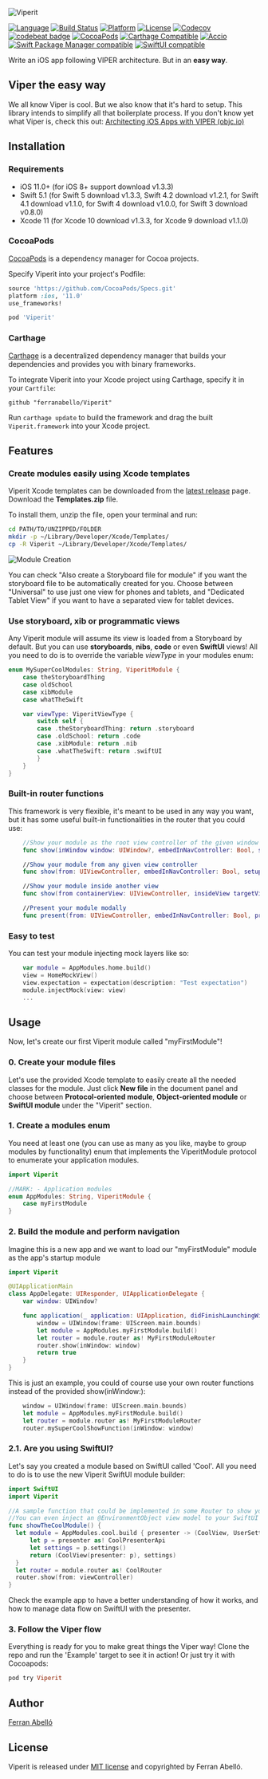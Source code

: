![Viperit](/Assets/logo_light.png)

[![Language](https://img.shields.io/badge/swift-5.1-green.svg)](https://swift.org)
[![Build Status](https://travis-ci.org/ferranabello/Viperit.svg?branch=master)](https://travis-ci.org/ferranabello/Viperit)
[![Platform](http://img.shields.io/badge/platform-ios-blue.svg)](https://developer.apple.com/iphone/index.action)
[![License](http://img.shields.io/badge/license-MIT-orange.svg)](http://mit-license.org)
[![Codecov](https://img.shields.io/codecov/c/github/ferranabello/Viperit.svg)](https://codecov.io/gh/ferranabello/Viperit)
[![codebeat badge](https://codebeat.co/badges/17d36823-4e6c-4b45-bad3-746611689636)](https://codebeat.co/projects/github-com-ferranabello-viperit-master)
[![CocoaPods](https://img.shields.io/cocoapods/v/Viperit.svg)](http://github.com/ferranabello/Viperit)
[![Carthage Compatible](https://img.shields.io/badge/Carthage-compatible-4BC51D.svg?style=flat)](https://github.com/Carthage/Carthage)
[![Accio](https://img.shields.io/badge/Accio-supported-0A7CF5.svg?style=flat)](https://github.com/JamitLabs/Accio)
[![Swift Package Manager compatible](https://img.shields.io/badge/Swift%20Package%20Manager-compatible-brightgreen.svg)](https://github.com/apple/swift-package-manager)
[![SwiftUI compatible](https://img.shields.io/badge/SwiftUI-compatible-green.svg)](https://developer.apple.com/xcode/swiftui/)


Write an iOS app following VIPER architecture. But in an **easy way**.


## Viper the easy way
We all know Viper is cool. But we also know that it's hard to setup. This library intends to simplify all that boilerplate process. If you don't know yet what Viper is, check this out: [Architecting iOS Apps with VIPER (objc.io)](https://www.objc.io/issues/13-architecture/viper/)

## Installation

### Requirements

- iOS 11.0+ (for iOS 8+ support download v1.3.3)
- Swift 5.1 (for Swift 5 download v1.3.3, Swift 4.2 download v1.2.1, for Swift 4.1 download v1.1.0, for Swift 4 download v1.0.0, for Swift 3 download v0.8.0)
- Xcode 11 (for Xcode 10 download v1.3.3, for Xcode 9 download v1.1.0)

### CocoaPods

[CocoaPods](https://cocoapods.org/) is a dependency manager for Cocoa projects.

Specify Viperit into your project's Podfile:

```ruby
source 'https://github.com/CocoaPods/Specs.git'
platform :ios, '11.0'
use_frameworks!

pod 'Viperit'
```

### Carthage

[Carthage](https://github.com/Carthage/Carthage) is a decentralized dependency manager that builds your dependencies and provides you with binary frameworks.

To integrate Viperit into your Xcode project using Carthage, specify it in your `Cartfile`:

```ogdl
github "ferranabello/Viperit"
```

Run `carthage update` to build the framework and drag the built `Viperit.framework` into your Xcode project.

## Features

### Create modules easily using Xcode templates
Viperit Xcode templates can be downloaded from the [latest release](https://github.com/ferranabello/Viperit/releases) page. Download the **Templates.zip** file.

To install them, unzip the file, open your terminal and run:

```bash
cd PATH/TO/UNZIPPED/FOLDER
mkdir -p ~/Library/Developer/Xcode/Templates/
cp -R Viperit ~/Library/Developer/Xcode/Templates/
```

![Module Creation](/Assets/Instructions/module_creation.gif)

You can check "Also create a Storyboard file for module" if you want the storyboard file to be automatically created for you.
Choose between "Universal" to use just one view for phones and tablets, and "Dedicated Tablet View" if you want to have a separated view for tablet devices.

### Use storyboard, xib or programmatic views
Any Viperit module will assume its view is loaded from a Storyboard by default. But you can use **storyboards**, **nibs**, **code** or even **SwiftUI** views! All you need to do is to override the variable *viewType* in your modules enum:

```swift
enum MySuperCoolModules: String, ViperitModule {
    case theStoryboardThing  
    case oldSchool
    case xibModule
    case whatTheSwift

    var viewType: ViperitViewType {
        switch self {
        case .theStoryboardThing: return .storyboard
        case .oldSchool: return .code
        case .xibModule: return .nib
        case .whatTheSwift: return .swiftUI
        }
    }
}
```

### Built-in router functions
This framework is very flexible, it's meant to be used in any way you want, but it has some useful built-in functionalities in the router that you could use:
```swift
    //Show your module as the root view controller of the given window
    func show(inWindow window: UIWindow?, embedInNavController: Bool, setupData: Any?, makeKeyAndVisible: Bool)

    //Show your module from any given view controller
    func show(from: UIViewController, embedInNavController: Bool, setupData: Any?)

    //Show your module inside another view
    func show(from containerView: UIViewController, insideView targetView: UIView, setupData: Any?)

    //Present your module modally
    func present(from: UIViewController, embedInNavController: Bool, presentationStyle: UIModalPresentationStyle, transitionStyle: UIModalTransitionStyle, setupData: Any?, completion: (() -> Void)?)
```

### Easy to test
You can test your module injecting mock layers like so:
```swift
    var module = AppModules.home.build()
    view = HomeMockView()
    view.expectation = expectation(description: "Test expectation")
    module.injectMock(view: view)
    ...
```

## Usage
Now, let's create our first Viperit module called "myFirstModule"!

### 0. Create your module files
Let's use the provided Xcode template to easily create all the needed classes for the module. Just click <i class="icon-file"></i> **New file** in the document panel and choose between **Protocol-oriented module**,  **Object-oriented module** or **SwiftUI module** under the "Viperit" section.

### 1. Create a modules enum
You need at least one (you can use as many as you like, maybe to group modules by functionality) enum that implements the ViperitModule protocol to enumerate your application modules.
```swift
import Viperit

//MARK: - Application modules
enum AppModules: String, ViperitModule {
    case myFirstModule
}
```

### 2. Build the module and perform navigation
Imagine this is a new app and we want to load our "myFirstModule" module as the app's startup module
```swift
import Viperit

@UIApplicationMain
class AppDelegate: UIResponder, UIApplicationDelegate {
    var window: UIWindow?

    func application(_ application: UIApplication, didFinishLaunchingWithOptions launchOptions: [UIApplicationLaunchOptionsKey: Any]?) -> Bool {
        window = UIWindow(frame: UIScreen.main.bounds)
        let module = AppModules.myFirstModule.build()
        let router = module.router as! MyFirstModuleRouter
        router.show(inWindow: window)
        return true
    }
}
```
This is just an example, you could of course use your own router functions instead of the provided show(inWindow:):
```swift
    window = UIWindow(frame: UIScreen.main.bounds)
    let module = AppModules.myFirstModule.build()
    let router = module.router as! MyFirstModuleRouter
    router.mySuperCoolShowFunction(inWindow: window)
```

### 2.1. Are you using SwiftUI?
Let's say you created a module based on SwiftUI called 'Cool'.
All you need to do is to use the new Viperit SwiftUI module builder:

```swift
import SwiftUI
import Viperit

//A sample function that could be implemented in some Router to show your Cool SwiftUI module
//You can even inject an @EnvironmentObject view model to your SwiftUI view.
func showTheCoolModule() {
  let module = AppModules.cool.build { presenter -> (CoolView, UserSettings) in
      let p = presenter as! CoolPresenterApi
      let settings = p.settings()
      return (CoolView(presenter: p), settings)
  }
  let router = module.router as! CoolRouter
  router.show(from: viewController)
}
```

Check the example app to have a better understanding of how it works, and how to manage data flow on SwiftUI with the presenter.

### 3. Follow the Viper flow
Everything is ready for you to make great things the Viper way!
Clone the repo and run the 'Example' target to see it in action! Or just try it with Cocoapods:
```ruby
pod try Viperit
```

## Author

[Ferran Abelló](https://www.github.com/ferranabello "Ferran Abelló Github")

## License

Viperit is released under [MIT license](https://raw.githubusercontent.com/ferranabello/viperit/master/LICENSE) and copyrighted by Ferran Abelló.
